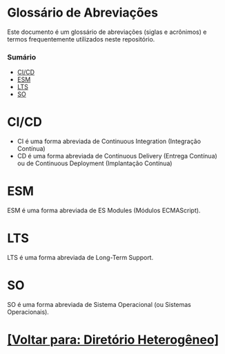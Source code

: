 # Glossário de Abreviações

Este documento é um glossário de abreviações (siglas e acrônimos) e termos frequentemente utilizados neste repositório.

### Sumário

- [CI/CD](#cicd)
- [ESM](#esm)
- [LTS](#lts)
- [SO](#so)

# <a id="cicd">CI/CD</a>

- CI é uma forma abreviada de Continuous Integration (Integração Contínua)
- CD é uma forma abreviada de Continuous Delivery (Entrega Contínua) ou de Continuous Deployment (Implantação Contínua)

# <a id="esm">ESM</a>

ESM é uma forma abreviada de ES Modules (Módulos ECMAScript).

# <a id="lts">LTS</a>

LTS é uma forma abreviada de Long-Term Support.

# <a id="so">SO</a>

SO é uma forma abreviada de Sistema Operacional (ou Sistemas Operacionais).

# [[Voltar para: Diretório Heterogêneo]](./diretorio-heterogeneo.md)